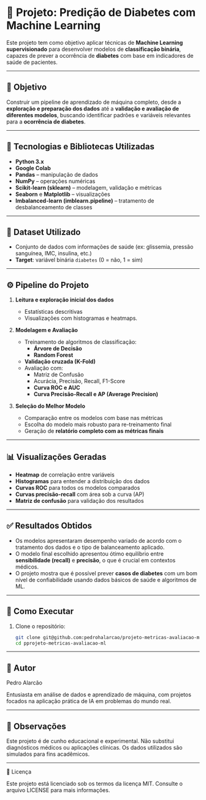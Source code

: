 # 🧬 Projeto: Predição de Diabetes com Machine Learning

Este projeto tem como objetivo aplicar técnicas de **Machine Learning supervisionado** para desenvolver modelos de **classificação binária**, capazes de prever a ocorrência de **diabetes** com base em indicadores de saúde de pacientes.

---

## 🎯 Objetivo

Construir um pipeline de aprendizado de máquina completo, desde a **exploração e preparação dos dados** até a **validação e avaliação de diferentes modelos**, buscando identificar padrões e variáveis relevantes para a **ocorrência de diabetes**.

---

## 🧪 Tecnologias e Bibliotecas Utilizadas

- **Python 3.x**
- **Google Colab**
- **Pandas** – manipulação de dados
- **NumPy** – operações numéricas
- **Scikit-learn (sklearn)** – modelagem, validação e métricas
- **Seaborn** e **Matplotlib** – visualizações
- **Imbalanced-learn (imblearn.pipeline)** – tratamento de desbalanceamento de classes

---

## 📁 Dataset Utilizado

- Conjunto de dados com informações de saúde (ex: glissemia, pressão sanguínea, IMC, insulina, etc.)
- **Target**: variável binária `diabetes` (0 = não, 1 = sim)

---

## ⚙️ Pipeline do Projeto

1. **Leitura e exploração inicial dos dados**
   - Estatísticas descritivas
   - Visualizações com histogramas e heatmaps.

2. **Modelagem e Avaliação**
   - Treinamento de algoritmos de classificação:
     - **Árvore de Decisão**
     - **Random Forest**
   - **Validação cruzada (K-Fold)**
   - Avaliação com:
     - Matriz de Confusão
     - Acurácia, Precisão, Recall, F1-Score
     - **Curva ROC e AUC**
     - **Curva Precisão-Recall e AP (Average Precision)**

3. **Seleção do Melhor Modelo**
   - Comparação entre os modelos com base nas métricas
   - Escolha do modelo mais robusto para re-treinamento final
   - Geração de **relatório completo com as métricas finais**

---

## 📊 Visualizações Geradas

- **Heatmap** de correlação entre variáveis
- **Histogramas** para entender a distribuição dos dados
- **Curvas ROC** para todos os modelos comparados
- **Curvas precisão-recall** com área sob a curva (AP)
- **Matriz de confusão** para validação dos resultados

---

## ✅ Resultados Obtidos

- Os modelos apresentaram desempenho variado de acordo com o tratamento dos dados e o tipo de balanceamento aplicado.
- O modelo final escolhido apresentou ótimo equilíbrio entre **sensibilidade (recall)** e **precisão**, o que é crucial em contextos médicos.
- O projeto mostra que é possível prever **casos de diabetes** com um bom nível de confiabilidade usando dados básicos de saúde e algoritmos de ML.


---

## 🚀 Como Executar

1. Clone o repositório:
   ```bash
   git clone git@github.com:pedrohalarcao/projeto-metricas-avaliacao-ml.git
   cd pprojeto-metricas-avaliacao-ml


---

## 👤 Autor

Pedro Alarcão

Entusiasta em análise de dados e aprendizado de máquina, com projetos focados na aplicação prática de IA em problemas do mundo real.


---

## 📌 Observações

Este projeto é de cunho educacional e experimental.
Não substitui diagnósticos médicos ou aplicações clínicas.
Os dados utilizados são simulados para fins acadêmicos.


---

📝 Licença

Este projeto está licenciado sob os termos da licença MIT. Consulte o arquivo LICENSE para mais informações.
